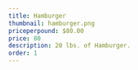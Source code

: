 ```yaml
---
title: Hamburger
thumbnail: hamburger.png
priceperpound: $80.00
price: 80
description: 20 lbs. of Hamburger.
order: 1
---
```

